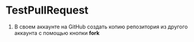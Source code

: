 # TestPullRequest

1. В своем аккаунте на GitHub создать копию репозитория из другого аккаунта с помощью кнопки **fork**